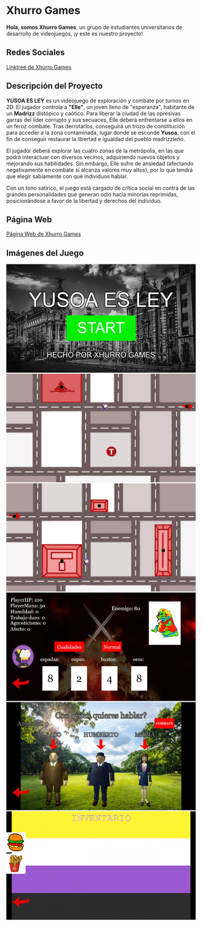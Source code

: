 # Xhurro Games

**Hola, somos Xhurro Games**, un grupo de estudiantes universitarios de desarrollo de videojuegos, ¡y este es nuestro proyecto!

## Redes Sociales
[Linktree de Xhurro Games](https://linktr.ee/xhurrogames)

## Descripción del Proyecto

**YUSOA ES LEY** es un videojuego de exploración y combate por turnos en 2D. El jugador controla a **"Elle"**, un joven lleno de "esperanza", habitante de un **Madrizz** distópico y caótico. Para liberar la ciudad de las opresivas garras del líder corrupto y sus secuaces, Elle deberá enfrentarse a ellos en un feroz combate. Tras derrotarlos, conseguirá un trozo de constitución para acceder a la zona contaminada, lugar donde se esconde **Yusoa**, con el fin de conseguir restaurar la libertad e igualdad del pueblo madrizzleño.

El jugador deberá explorar las cuatro zonas de la metrópolis, en las que podrá interactuar con diversos vecinos, adquiriendo nuevos objetos y mejorando sus habilidades. Sin embargo, Elle sufre de ansiedad (afectando negativamente en combate si alcanza valores muy altos), por lo que tendrá que elegir sabiamente con qué individuos hablar.

Con un tono satírico, el juego está cargado de crítica social en contra de las grandes personalidades que generan odio hacia minorías reprimidas, posicionándose a favor de la libertad y derechos del individuo.

## Página Web
[Página Web de Xhurro Games](https://thatcreep2089.github.io/XhurroGames/)

## Imágenes del Juego
![Boceto Menu Principal](assets/capturas/mainMenu.jpg)  
![Elle explorando la ciudad](assets/capturas/zona1.jpg)  
![Elle explorando la ciudad](assets/capturas/zona2.jpg)  
![En combate](assets/capturas/combate.jpg)  
![Elige con quien hablar](assets/capturas/localizacion.jpg)  
![Inventario](assets/capturas/inventario.jpg)